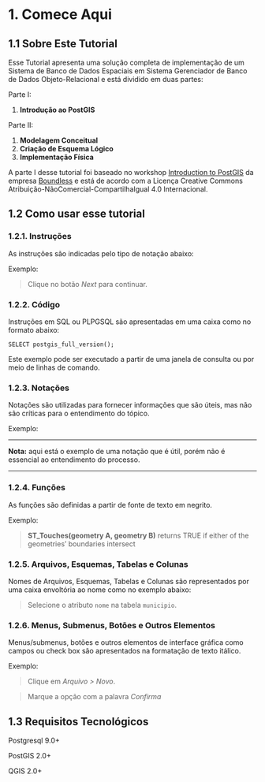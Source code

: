 # 1. Comece Aqui 

## 1.1 Sobre Este Tutorial

Esse Tutorial apresenta uma solução completa de implementação de um Sistema de Banco de Dados Espaciais em Sistema Gerenciador de Banco de Dados Objeto-Relacional e está dividido em duas partes:

Parte I:

1. **Introdução ao PostGIS**

Parte II:

1. **Modelagem Conceitual**
2. **Criação de Esquema Lógico**
3. **Implementação Física**

A parte I desse tutorial foi baseado no workshop [Introduction to PostGIS](http://workshops.boundlessgeo.com/postgis-intro/) da empresa [Boundless](https://boundlessgeo.com/) e está de acordo com a Licença Creative Commons Atribuição-NãoComercial-CompartilhaIgual 4.0 Internacional.

## 1.2 Como usar esse tutorial 

### 1.2.1. Instruções

As instruções são indicadas pelo tipo de notação abaixo:

Exemplo:

>Clique no botão _Next_ para continuar.

### 1.2.2. Código

Instruções em SQL ou PLPGSQL são apresentadas em uma caixa como no formato abaixo:

    SELECT postgis_full_version();

Este exemplo pode ser executado a partir de uma janela de consulta ou por meio de linhas de comando.

### 1.2.3. Notações

Notações são utilizadas para fornecer informações que são úteis, mas não são críticas para o entendimento do tópico.

Exemplo:  

***
**Nota:**
 aqui está o exemplo de uma notação que é útil, porém não é essencial ao entendimento do processo.
***

### 1.2.4. Funções

As funções são definidas a partir de fonte de texto em negrito.

Exemplo:

>**ST_Touches(geometry A, geometry B)** returns TRUE if either of the geometries’ boundaries intersect

### 1.2.5. Arquivos, Esquemas, Tabelas e Colunas

Nomes de Arquivos, Esquemas, Tabelas e Colunas são representados por uma caixa envoltória ao nome como no exemplo abaixo:

>Selecione o atributo `nome` na tabela `municipio`.

### 1.2.6. Menus, Submenus, Botões e Outros Elementos

Menus/submenus, botões e outros elementos de interface gráfica como campos ou check box são apresentados na formatação de texto itálico.

Exemplo:

>Clique em _Arquivo > Novo_.

>Marque a opção com a palavra _Confirma_

## 1.3 Requisitos Tecnológicos

Postgresql 9.0+

PostGIS 2.0+

QGIS 2.0+
